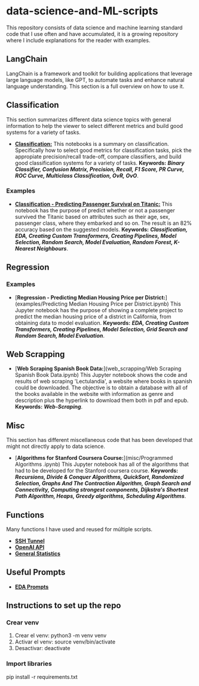 # data-science-and-ML-scripts
This repository consists of data science and machine learning standard code that I use often and have accumulated, it is a growing repository where I include explanations for the reader with examples.

## LangChain

LangChain is a framework and toolkit for building applications that leverage large language models, like GPT, to automate tasks and enhance natural language understanding. This section is a full overview on how to use it.

## Classification

This section summarizes different data science topics with general information to help the viewer to select different metrics and build good systems for a variety of tasks.

- [**Classification:**](classification/Classification.ipynb) This notebooks is a summary on classification. Specifically how to select good metrics for classification tasks, pick the appropiate precision/recall trade-off, compare classifiers, and build good classification systems for a variety of tasks. **Keywords:** ***Binary Classifier, Confusion Matrix, Precision, Recall, F1 Score, PR Curve, ROC Curve, Multiclass Classification, OvR, OvO***.

### Examples
- [**Classification - Predicting Passenger Survival on Titanic:**](<classification/Classification - Predict Passenger Survival On Titanic.ipynb>) This notebook has the purpose of predict whether or not a passenger survived the Titanic based on attributes such as their age, sex, passenger class, where they embarked and so on. The result is an 82% accuracy based on the suggested models. **Keywords:** ***Classification, EDA, Creating Custom Transformers, Creating Pipelines, Model Selection, Random Search, Model Evaluation, Random Forest, K-Nearest Neighbours***.

## Regression

### Examples
- [**Regression - Predicting Median Housing Price per District:**](examples/Predicting Median Housing Price per District.ipynb) This Jupyter notebook has the purpose of showing a complete project to predict the median housing price of a district in California, from obtaining data to model evaluation. **Keywords:** ***EDA, Creating Custom Transformers, Creating Pipelines, Model Selection, Grid Search and Random Search, Model Evaluation***.

## Web Scrapping
- [**Web Scraping Spanish Book Data:**](web_scrapping/Web Scraping Spanish Book Data.ipynb) This Jupyter notebook shows the code and results of web scraping 'Lectulandia', a website where books in spanish could be downloaded. The objective is to obtain a database with all of the books available in the website with information as genre and description plus the hyperlink to download them both in pdf and epub. **Keywords:** ***Web-Scraping***.

## Misc

This section has different miscellaneous code that has been developed that might not directly apply to data science.

- [**Algorithms for Stanford Coursera Course:**](misc/Programmed Algorithms .ipynb) This Jupyter notebook has all of the algorithms that had to be developed for the Stanford coursera course. **Keywords:** ***Recursions, Divide & Conquer Algorithms, QuickSort, Randomized Selection, Graphs And The Contraction Algorithm, Graph Search and Connectivity, Computing strongest components, Dijkstra's Shortest Path Algorithm, Heaps, Greedy algorithms, Scheduling Algorithms***.

## Functions
Many functions I have used and reused for múltiple scripts.
- [**SSH Tunnel**](functions/data_conections.py)
- [**OpenAI API**](functions/openai_models.py)
- [**General Statistics**](functions/stats.py)

## Useful Prompts
- [**EDA Prompts**](useful_prompts/EDA.txt)

## Instructions to set up the repo

### Crear venv
1. Crear el venv: python3 -m venv venv
2. Activar el venv: source venv/bin/activate
3. Desactivar: deactivate

### Import libraries
pip install -r requirements.txt